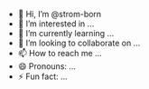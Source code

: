 - 👋 Hi, I’m @strom-born
- 👀 I’m interested in ...
- 🌱 I’m currently learning ...
- 💞️ I’m looking to collaborate on ...
- 📫 How to reach me ...
- 😄 Pronouns: ...
- ⚡ Fun fact: ...

<!---
strom-born/strom-born is a ✨ special ✨ repository because its `README.md` (this file) appears on your GitHub profile.
You can click the Preview link to take a look at your changes.
--->
